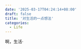 ```yaml
---
date: '2025-03-17T04:24:14+08:00'
draft: false
title: '对生活的一点想法'
categories:
  - Life
---
```


啊，生活·